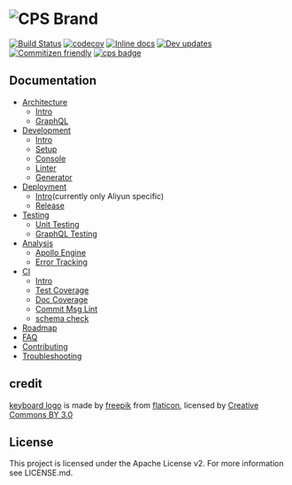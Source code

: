 
![CPS Brand](https://github.com/mydearxym/mastani_server/blob/dev/docs/snapshots/cps_logo_md.png)
=========
[![Build Status](https://travis-ci.org/coderplanets/coderplanets_server.svg?branch=dev)](https://travis-ci.org/coderplanets/coderplanets_server)
[![codecov](https://codecov.io/gh/coderplanets/coderplanets_server/branch/dev/graph/badge.svg)](https://codecov.io/gh/coderplanets/coderplanets_server)
[![Inline docs](http://inch-ci.org/github/coderplanets/coderplanets_server.svg)](http://inch-ci.org/github/coderplanets/coderplanets_server)
[![Dev updates](https://badgen.net/badge/Dependabot/enabled/cyan)](https://dependabot.com/elixir.html)
[![Commitizen friendly](https://img.shields.io/badge/commitizen-friendly-brightgreen.svg)](https://conventionalcommits.org/)
[![cps badge](https://badgen.net/badge/join%20community/on%20coderplanets/9cb77b)](https://github.com/coderplanets/coderplanets_server)


## Documentation

- [Architecture](architecture)
  - [Intro](docs/architecture/intro.md)
  - [GraphQL](docs/architecture/grqphQL.md)
- [Development](development)
  - [Intro](docs/development/intro.md)
  - [Setup](docs/development/setup.md)
  - [Console](docs/development/console.md)
  - [Linter](docs/development/linter.md)
  - [Generator](development/generator.md)
- [Deployment](deployment)
  - [Intro](docs/deployment/intro.md)(currently only Aliyun specific)
  - [Release](docs/deployment/release.md)
- [Testing](testing)
  - [Unit Testing](docs/testing/unit-testing.md)
  - [GraphQL Testing](docs/testing/graphql-testing.md)
- [Analysis](analysis)
  - [Apollo Engine](docs/analysis/apollo-engine.md)
  - [Error Tracking](docs/analysis/error-tracking.md)
- [CI](ci)
  - [Intro](docs/ci/intro.md)
  - [Test Coverage](docs/ci/test-coverage.md)
  - [Doc Coverage](docs/ci/doc-coverage.md)
  - [Commit Msg Lint](docs/ci/commit-msg-lint.md)
  - [schema check](docs/ci/schema-check.md)
- [Roadmap](docs/roadmap.md)
- [FAQ](docs/FAQ.md)
- [Contributing](docs/contributing.md)
- [Troubleshooting](docs/troubleshooting.md)


## credit 

[keyboard logo](https://www.flaticon.com/free-icon/keyboard_211884#term=keyboard&page=8&position=88) is made by
[freepik](https://www.flaticon.com/authors/freepik) from
[flaticon](https://www.flaticon.com), licensed by [Creative Commons BY 3.0](http://creativecommons.org/licenses/by/3.0)

## License

This project is licensed under the Apache License v2. For more information see LICENSE.md.
